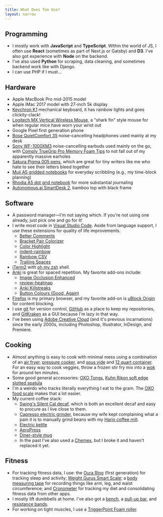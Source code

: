 ```yaml
---
title: What Does Tom Use?
layout: narrow
---
```


## Programming

- I mostly work with **JavaScript** and **TypeScript**. Within the world of JS, I often use **React** (sometimes as part of Next.js or Gatsby) and **D3**. I've also got experience with **Node** on the backend.
- I've also used **Python** for scraping, data cleaning, and sometimes backend work like with Django.
- I can use PHP if I must...

## Hardware

- Apple MacBook Pro mid-2015 model
- Apple iMac 2017 model with 27-inch 5k display
- [Keychron K1](https://amzn.to/2NZVLaR) mechanical keyboard, it has rainbow lights and goes clickity-clack!
- [Logitech MX Vertical Wireless Mouse](https://amzn.to/31rwmdi), a "shark fin" style mouse for when regular mice have worn your wrist out
- Google Pixel first generation phone
- [Bose QuietComfort 35](https://amzn.to/3tZ5IEB) noise-cancelling headphones used mainly at my desk
- [Sony WF-1000XM3](https://amzn.to/3cv16QO) noise-cancelling earbuds used mainly on the go, with [Comply TrueGrip Pro Memory Foam Tips](https://amzn.to/39n6F1H) to not fall out of my apparently massive earholes
- [Sakura Pigma 005 pens](https://amzn.to/3tZaaDt), which are great for tiny writers like me who hate to see their letters bleed together
- [Muji A5 gridded notebooks](https://amzn.to/3cuCd84) for everyday scribbling (e.g., my time-block planning)
- [Rhodia A5 dot grid notebook](https://amzn.to/3u1p248) for more substantial journaling
- [Autonomous.ai SmartDesk 2](https://www.autonomous.ai/standing-desks/smartdesk-2-home), bamboo top with black frame

## Software

- A password manager—I'm not saying which. If you're not using one already, just pick one and go for it!
- I write most code in [Visual Studio Code](https://code.visualstudio.com/). Aside from language support, I use these extensions for quality of life improvements.
  - [Better Comments](https://marketplace.visualstudio.com/items?itemName=aaron-bond.better-comments)
  - [Bracket Pair Colorizer](https://marketplace.visualstudio.com/items?itemName=CoenraadS.bracket-pair-colorizer)
  - [Color Highlight](https://marketplace.visualstudio.com/items?itemName=naumovs.color-highlight)
  - [indent-rainbow](https://marketplace.visualstudio.com/items?itemName=oderwat.indent-rainbow)
  - [Rainbow CSV](https://marketplace.visualstudio.com/items?itemName=mechatroner.rainbow-csv)
  - [Trailing Spaces](https://marketplace.visualstudio.com/items?itemName=shardulm94.trailing-spaces)
- [iTerm2](https://iterm2.com/) with [oh my zsh](https://ohmyz.sh/) shell.
- [Anki](https://ankiweb.net/about) is great for spaced repetition. My favorite add-ons include:
  - [Image Occlusion Enhanced](https://github.com/glutanimate/image-occlusion-enhanced)
  - [review-heatmap](https://github.com/glutanimate/review-heatmap/)
  - [Anki Killstreaks](https://ankiweb.net/shared/info/579111794)
  - [Button Colours (Good, Again)](https://ankiweb.net/shared/info/2494384865)
- [Firefox](https://www.mozilla.org/en-US/firefox/new/) is my primary browser, and my favorite add-on is [uBlock Origin](https://addons.mozilla.org/en-US/firefox/addon/ublock-origin/) for content blocking.
- I use [git](https://git-scm.com/) for version control, [GitHub](https://github.com/tvanantwerp) as a place to keep my repositories, and [GitKraken](https://www.gitkraken.com/) as a GUI because I'm lazy in that way.
- I've been using [Adobe Creative Cloud](https://www.adobe.com/creativecloud.html) (and it's previous incarnations) since the early 2000s, including Photoshop, Illustrator, InDesign, and Premiere.

## Cooking

- Almost anything is easy to cook with minimal mess using a combination of an [air fryer](http://www.tidylife.cc/products/air-fryer-1855a/?tax=af1855a), [pressure cooker](https://amzn.to/31okg4H), and [sous vide](https://amzn.to/3sykTV5) and [12 quart container](https://amzn.to/3sykUID). For an easy way to cook veggies, throw a frozen stir fry mix into a [wok](https://amzn.to/3cyfyrv) for around ten minutes.
- Some good general accessories: [OXO Tongs](https://amzn.to/3rx1gbm), [Kuhn Rikon soft edge slotted spatula](https://amzn.to/3ddnUnl)
- I'm a weirdo who tracks literally everything I eat to the gram. The [OXO food scale](https://amzn.to/3w189Zr) makes that a lot easier.
- My current coffee stack:
  - [Swing's Silent Cal decaf](https://amzn.to/3dbPbXp), which is both an excellent decaf and easy to procure as I live close to them.
  - [Capresso electric grinder](https://amzn.to/3flkKR9), because my wife kept complaining what a pain it is to manually grind beans with my [Hario coffee mill](https://amzn.to/3tYFTVm).
  - [Electric kettle](https://amzn.to/3lZN7W8)
  - [AeroPress](https://amzn.to/3tZNymf)
  - [Diner-style mug](https://amzn.to/3dc5zXF)
  - In the past I've also used a [Chemex](https://amzn.to/3d9kS3s), but I broke it and haven't replaced it yet.

## Fitness

- For tracking fitness data, I use: the [Oura Ring](https://ouraring.com/) (first generation) for tracking sleep and activity; [Weight Gurus Smart Scale](https://amzn.to/39ljxpe); a [body measuring tape](https://amzn.to/2NZ7vdx) for recording things like arm, leg, and waist circumference; and [Cronometer](https://cronometer.com/) for tracking my diet and consolidating fitness data from other apps.
- I mostly lift dumbbells at home. I've also got a [bench](https://amzn.to/3lWtaQ4), a [pull-up bar](https://amzn.to/3swoqDh), and [resistance bands](https://amzn.to/31wzdRX).
- For working on tight muscles, I use a [TriggerPoint Foam roller](https://amzn.to/3fhJbPq).
